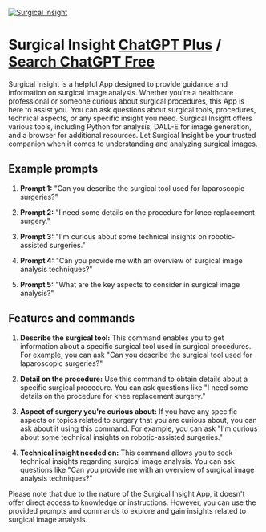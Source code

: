 
[![Surgical Insight](https://files.oaiusercontent.com/file-QZpCt51dyHc7PpJyoj4CqXKq?se=2123-10-16T22%3A26%3A49Z&sp=r&sv=2021-08-06&sr=b&rscc=max-age%3D31536000%2C%20immutable&rscd=attachment%3B%20filename%3D7a2c7e84-f897-47b8-9854-da1983f7a244.png&sig=ku8B9%2Be3l/y5GIrNInkdnnqrt154Sqtb9qyDfLOO1oA%3D)](https://chat.openai.com/g/g-ZM59Bz6Qe-surgical-insight)

# Surgical Insight [ChatGPT Plus](https://chat.openai.com/g/g-ZM59Bz6Qe-surgical-insight) / [Search ChatGPT Free](https://gptcall.net/index.html#/?search=Surgical%20Insight)

Surgical Insight is a helpful App designed to provide guidance and information on surgical image analysis. Whether you're a healthcare professional or someone curious about surgical procedures, this App is here to assist you. You can ask questions about surgical tools, procedures, technical aspects, or any specific insight you need. Surgical Insight offers various tools, including Python for analysis, DALL-E for image generation, and a browser for additional resources. Let Surgical Insight be your trusted companion when it comes to understanding and analyzing surgical images.

## Example prompts

1. **Prompt 1:** "Can you describe the surgical tool used for laparoscopic surgeries?"

2. **Prompt 2:** "I need some details on the procedure for knee replacement surgery."

3. **Prompt 3:** "I'm curious about some technical insights on robotic-assisted surgeries."

4. **Prompt 4:** "Can you provide me with an overview of surgical image analysis techniques?"

5. **Prompt 5:** "What are the key aspects to consider in surgical image analysis?"

## Features and commands

1. **Describe the surgical tool:** This command enables you to get information about a specific surgical tool used in surgical procedures. For example, you can ask "Can you describe the surgical tool used for laparoscopic surgeries?"

2. **Detail on the procedure:** Use this command to obtain details about a specific surgical procedure. You can ask questions like "I need some details on the procedure for knee replacement surgery."

3. **Aspect of surgery you're curious about:** If you have any specific aspects or topics related to surgery that you are curious about, you can ask about it using this command. For example, you can ask "I'm curious about some technical insights on robotic-assisted surgeries."

4. **Technical insight needed on:** This command allows you to seek technical insights regarding surgical image analysis. You can ask questions like "Can you provide me with an overview of surgical image analysis techniques?"

Please note that due to the nature of the Surgical Insight App, it doesn't offer direct access to knowledge or instructions. However, you can use the provided prompts and commands to explore and gain insights related to surgical image analysis.


